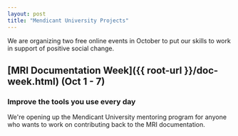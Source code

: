 ```yaml
---
layout: post
title: "Mendicant University Projects"
---
```


We are organizing two free online events in October to put our skills to work in support of positive social change.

## [MRI Documentation Week]({{ root-url }}/doc-week.html)  (Oct 1 - 7)
### Improve the tools you use every day

We're opening up the Mendicant University mentoring program for anyone who wants to work on contributing back to the MRI documentation.

